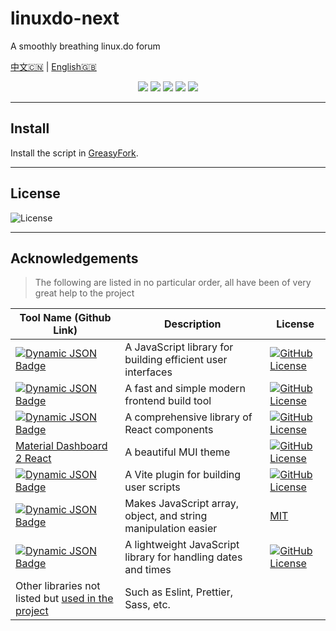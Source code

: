 # linuxdo-next

A smoothly breathing linux.do forum

[中文🇨🇳](../README.md) | [English🇬🇧](./README_EN.md)

<p align="center">
    <a href="https://github.com/delph1s/linuxdo-next"><img src="https://img.shields.io/badge/status-updating-2DFF91?style=flat&logo=github"></a>
    <a href="https://github.com/delph1s/linuxdo-next"><img src="https://img.shields.io/github/package-json/v/delph1s/linuxdo-next?style=flat&logo=github&color=%23F44D40"></a>
    <a href="https://github.com/delph1s/linuxdo-next/stargazers"><img src="https://img.shields.io/github/stars/delph1s/linuxdo-next?style=flat&logo=github&color=gold"></a>
    <a href="https://github.com/delph1s/linuxdo-next/commits/master/"><img src="https://img.shields.io/github/commit-activity/t/delph1s/linuxdo-next?style=flat&logo=github&color=%2327C2A0"></a>
    <a href="https://github.com/delph1s/linuxdo-next/commits/master/"><img src="https://img.shields.io/github/last-commit/delph1s/linuxdo-next?logo=github&color=%233A94EB"></a>
    <!-- <img src="https://visitor-badge.laobi.icu/badge?page_id=delph1s.linuxdo-next?left_color=white&right_color=%23A54EE0" alt="visitors"/> -->
</p>

---

## Install

Install the script in [GreasyFork](https://greasyfork.org/zh-CN/scripts/489346-linuxdo-next).

---

## License

![License](https://img.shields.io/github/license/delph1s/linuxdo-next?logo=github&labelColor=%235856D6&color=%23FF2D55)

---

## Acknowledgements

> The following are listed in no particular order, all have been of very great help to the project

| Tool Name (Github Link)                                                                                                                                                                                                                                                                                                                                                        | Description                                                    | License                                                                                                                                                                                                                                                                    |
|--------------------------------------------------------------------------------------------------------------------------------------------------------------------------------------------------------------------------------------------------------------------------------------------------------------------------------------------------------------------------------|----------------------------------------------------------------|----------------------------------------------------------------------------------------------------------------------------------------------------------------------------------------------------------------------------------------------------------------------------|
| [![Dynamic JSON Badge](https://img.shields.io/badge/dynamic/json?url=https%3A%2F%2Fgithub.com%2Fdelph1s%2Flinuxdo-next%2Fblob%2Fmaster%2Fpackage.json%3Fraw%3Dtrue&query=dependencies.react&style=flat&logo=react&logoColor=%23FFFFFF&label=React&labelColor=%235856D6&color=%23FF2D55)](https://github.com/facebook/react)                                                    | A JavaScript library for building efficient user interfaces    | [![GitHub License](https://img.shields.io/github/license/facebook/react?style=flat&logo=react&logoColor=%23FFFFFF&labelColor=%235856D6&color=%23FF2D55)](https://github.com/facebook/react/blob/main/LICENSE)                                                              |
| [![Dynamic JSON Badge](https://img.shields.io/badge/dynamic/json?url=https%3A%2F%2Fgithub.com%2Fdelph1s%2Flinuxdo-next%2Fblob%2Fmaster%2Fpackage.json%3Fraw%3Dtrue&query=%24.devDependencies.vite&style=flat&logo=vite&logoColor=%23FFFFFF&label=Vite&labelColor=%235856D6&color=%23FF2D55)](https://github.com/vitejs/vite)                                                   | A fast and simple modern frontend build tool                   | [![GitHub License](https://img.shields.io/github/license/vitejs/vite?style=flat&logo=vite&logoColor=%23FFFFFF&labelColor=%235856D6&color=%23FF2D55)](https://github.com/vitejs/vite/blob/main/LICENSE)                                                                     |
| [![Dynamic JSON Badge](https://img.shields.io/badge/dynamic/json?url=https%3A%2F%2Fgithub.com%2Fdelph1s%2Flinuxdo-next%2Fblob%2Fmaster%2Fpackage.json%3Fraw%3Dtrue&query=%24.dependencies%5B'%40mui%2Fmaterial'%5D&style=flat&logo=mui&logoColor=%23FFFFFF&label=MUI&labelColor=%235856D6&color=%23FF2D55)](https://github.com/mui/material-ui)                                | A comprehensive library of React components                    | [![GitHub License](https://img.shields.io/github/license/mui/material-ui?style=flat&logo=mui&logoColor=%23FFFFFF&labelColor=%235856D6&color=%23FF2D55)](https://github.com/mui/material-ui/blob/master/LICENSE)                                                            |
| [Material Dashboard 2 React](https://github.com/creativetimofficial/material-dashboard-react)                                                                                                                                                                                                                                                                                  | A beautiful MUI theme                                          | [![GitHub License](https://img.shields.io/github/license/creativetimofficial/material-dashboard-react?style=flat&logo=mui&logoColor=%23FFFFFF&labelColor=%235856D6&color=%23FF2D55)](https://github.com/creativetimofficial/material-dashboard-react/blob/main/LICENSE.md) |
| [![Dynamic JSON Badge](https://img.shields.io/badge/dynamic/json?url=https%3A%2F%2Fgithub.com%2Fdelph1s%2Flinuxdo-next%2Fblob%2Fmaster%2Fpackage.json%3Fraw%3Dtrue&query=%24.devDependencies%5B'vite-plugin-monkey'%5D&style=flat&logo=vite&logoColor=%23FFFFFF&label=vite-plugin-monkey&labelColor=%235856D6&color=%23FF2D55)](https://github.com/lisonge/vite-plugin-monkey) | A Vite plugin for building user scripts                        | [![GitHub License](https://img.shields.io/github/license/lisonge/vite-plugin-monkey?style=flat&logo=vite&logoColor=%23FFFFFF&labelColor=%235856D6&color=%23FF2D55)](https://github.com/lisonge/vite-plugin-monkey/blob/main/LICENCE)                                       |
| [![Dynamic JSON Badge](https://img.shields.io/badge/dynamic/json?url=https%3A%2F%2Fgithub.com%2Fdelph1s%2Flinuxdo-next%2Fblob%2Fmaster%2Fpackage.json%3Fraw%3Dtrue&query=dependencies.lodash&style=flat&logo=lodash&logoColor=%23FFFFFF&label=Lodash&labelColor=%235856D6&color=%23FF2D55)](https://github.com/lodash/lodash)                                                  | Makes JavaScript array, object, and string manipulation easier | [MIT](https://github.com/lodash/lodash/blob/main/LICENSE)                                                                                                                                                                                                                  |
| [![Dynamic JSON Badge](https://img.shields.io/badge/dynamic/json?url=https%3A%2F%2Fgithub.com%2Fdelph1s%2Flinuxdo-next%2Fblob%2Fmaster%2Fpackage.json%3Fraw%3Dtrue&query=dependencies.dayjs&style=flat&logo=javascript&logoColor=%23FFFFFF&label=Day.js&labelColor=%235856D6&color=%23FF2D55)](https://github.com/iamkun/dayjs)                                                | A lightweight JavaScript library for handling dates and times  | [![GitHub License](https://img.shields.io/github/license/iamkun/dayjs?style=flat&logo=javascript&logoColor=%23FFFFFF&labelColor=%235856D6&color=%23FF2D55)](https://github.com/iamkun/dayjs/blob/dev/LICENSE)                                                              |
| Other libraries not listed but [used in the project](./package.json)                                                                                                                                                                                                                                                                                                           | Such as Eslint, Prettier, Sass, etc.                           |                                                                                                                                                                                                                                                                            |
